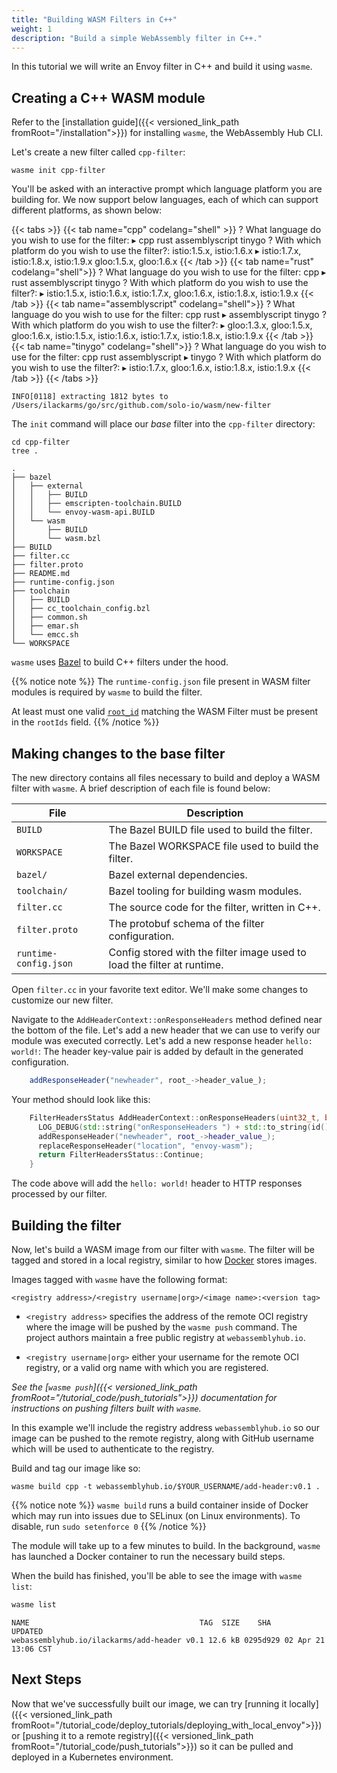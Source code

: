 ```yaml
---
title: "Building WASM Filters in C++"
weight: 1
description: "Build a simple WebAssembly filter in C++."
---
```


In this tutorial we will write an Envoy filter in C++ and build it using `wasme`.

## Creating a C++ WASM module

Refer to the [installation guide]({{< versioned_link_path fromRoot="/installation">}}) for installing `wasme`, the WebAssembly Hub CLI.

Let's create a new filter called `cpp-filter`:

```shell
wasme init cpp-filter
```

You'll be asked with an interactive prompt which language platform you are building for. We now support below languages, each of which can support different platforms, as shown below:

{{< tabs >}}
{{< tab name="cpp" codelang="shell" >}}
? What language do you wish to use for the filter:
  ▸ cpp
    rust
    assemblyscript
    tinygo
? With which platform do you wish to use the filter?:
    istio:1.5.x, istio:1.6.x
  ▸ istio:1.7.x, istio:1.8.x, istio:1.9.x
    gloo:1.5.x, gloo:1.6.x
{{< /tab >}}
{{< tab name="rust" codelang="shell">}}
? What language do you wish to use for the filter:
    cpp
  ▸ rust
    assemblyscript
    tinygo
? With which platform do you wish to use the filter?:
  ▸ istio:1.5.x, istio:1.6.x, istio:1.7.x, gloo:1.6.x, istio:1.8.x, istio:1.9.x
{{< /tab >}}
{{< tab name="assemblyscript" codelang="shell">}}
? What language do you wish to use for the filter:
    cpp
    rust
  ▸ assemblyscript
    tinygo
? With which platform do you wish to use the filter?:
  ▸ gloo:1.3.x, gloo:1.5.x, gloo:1.6.x, istio:1.5.x, istio:1.6.x, istio:1.7.x, istio:1.8.x, istio:1.9.x
{{< /tab >}}
{{< tab name="tinygo" codelang="shell">}}
? What language do you wish to use for the filter:
    cpp
    rust
    assemblyscript
  ▸ tinygo
? With which platform do you wish to use the filter?:
  ▸ istio:1.7.x, gloo:1.6.x, istio:1.8.x, istio:1.9.x
{{< /tab >}}
{{< /tabs >}}

```
INFO[0118] extracting 1812 bytes to /Users/ilackarms/go/src/github.com/solo-io/wasm/new-filter
```

The `init` command will place our *base* filter into the `cpp-filter` directory:

```shell
cd cpp-filter
tree .
```

```
.
├── bazel
│   ├── external
│   │   ├── BUILD
│   │   ├── emscripten-toolchain.BUILD
│   │   └── envoy-wasm-api.BUILD
│   └── wasm
│       ├── BUILD
│       └── wasm.bzl
├── BUILD
├── filter.cc
├── filter.proto
├── README.md
├── runtime-config.json
├── toolchain
│   ├── BUILD
│   ├── cc_toolchain_config.bzl
│   ├── common.sh
│   ├── emar.sh
│   └── emcc.sh
└── WORKSPACE
```

`wasme` uses [Bazel](https://bazel.build/) to build C++ filters under the hood.

{{% notice note %}}
The `runtime-config.json` file present in WASM filter modules is required by `wasme` to build the filter.

At least must one valid [`root_id`](https://github.com/envoyproxy/envoy-wasm/blob/master/api/envoy/config/wasm/v2/wasm.proto#L47)
matching the WASM Filter must be present in the `rootIds` field.
{{% /notice %}}

## Making changes to the base filter

The new directory contains all files necessary to build and deploy a WASM filter with `wasme`. A brief description of each file is found below:

| File | Description |
| ----- | ---- |
| `BUILD`                | The Bazel BUILD file used to build the filter. |
| `WORKSPACE`            | The Bazel WORKSPACE file used to build the filter. |
| `bazel/`               | Bazel external dependencies. |
| `toolchain/`           | Bazel tooling for building wasm modules. |
| `filter.cc`            | The source code for the filter, written in C++. |
| `filter.proto`         | The protobuf schema of the filter configuration. |
| `runtime-config.json`  | Config stored with the filter image used to load the filter at runtime. |

Open `filter.cc` in your favorite text editor. We'll make some changes to customize our new filter.

Navigate to the `AddHeaderContext::onResponseHeaders` method defined near the bottom of the file.
Let's add a new header that we can use to verify our module was executed correctly. Let's add a new response header `hello: world!`:
The header key-value pair is added by default in the generated configuration.

```typescript
    addResponseHeader("newheader", root_->header_value_);
```

Your method should look like this:

```c++
    FilterHeadersStatus AddHeaderContext::onResponseHeaders(uint32_t, bool) {
      LOG_DEBUG(std::string("onResponseHeaders ") + std::to_string(id()));
      addResponseHeader("newheader", root_->header_value_);
      replaceResponseHeader("location", "envoy-wasm");
      return FilterHeadersStatus::Continue;
    }
```

The code above will add the `hello: world!` header to HTTP responses processed by our filter.

## Building the filter

Now, let's build a WASM image from our filter with `wasme`. The filter will be tagged and stored in a local registry, similar to how [Docker](https://www.docker.com/) stores images.

Images tagged with `wasme` have the following format:

```
<registry address>/<registry username|org>/<image name>:<version tag>
```

* `<registry address>` specifies the address of the remote OCI registry where the image will be pushed by the `wasme push` command. The project authors maintain a free public registry at `webassemblyhub.io`.

* `<registry username|org>` either your username for the remote OCI registry, or a valid org name with which you are registered.


*See the [`wasme push`]({{< versioned_link_path fromRoot="/tutorial_code/push_tutorials">}}) documentation for instructions on pushing filters built with `wasme`.*


In this example we'll include the registry address `webassemblyhub.io` so our image can be pushed to the remote registry, along with GitHub username which will be used to authenticate to the registry.

Build and tag our image like so:

```shell
wasme build cpp -t webassemblyhub.io/$YOUR_USERNAME/add-header:v0.1 .
```

{{% notice note %}}
`wasme build` runs a build container inside of Docker which may run into issues due to SELinux (on Linux environments). To disable, run `sudo setenforce 0`
{{% /notice %}}

The module will take up to a few minutes to build. In the background, `wasme` has launched a Docker container to run the necessary
build steps.

When the build has finished, you'll be able to see the image with `wasme list`:

```bash
wasme list
```

```
NAME                                      TAG  SIZE    SHA      UPDATED
webassemblyhub.io/ilackarms/add-header v0.1 12.6 kB 0295d929 02 Apr 21 13:06 CST
```

## Next Steps

Now that we've successfully built our image, we can try [running it locally]({{< versioned_link_path fromRoot="/tutorial_code/deploy_tutorials/deploying_with_local_envoy">}}) or [pushing it to a remote registry]({{< versioned_link_path fromRoot="/tutorial_code/push_tutorials">}}) so it can be pulled and deployed in a Kubernetes environment.
